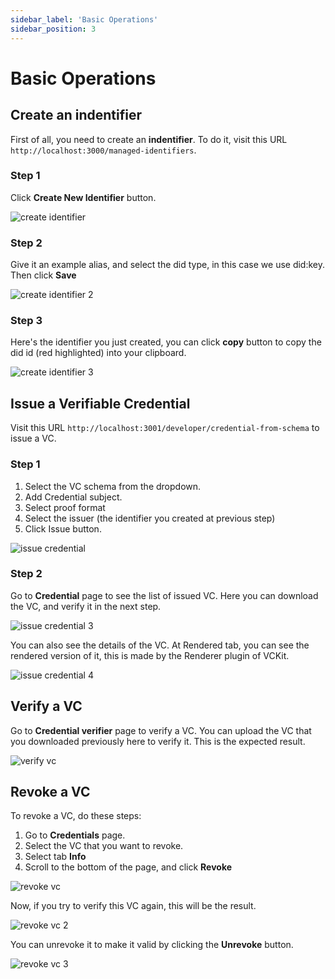 ```yaml
---
sidebar_label: 'Basic Operations'
sidebar_position: 3
---
```

# Basic Operations

## Create an indentifier
First of all, you need to create an **indentifier**. To do it, visit this URL `http://localhost:3000/managed-identifiers`.
### Step 1
Click **Create New Identifier** button.

![create identifier](/img/create-identifier.png)
### Step 2
Give it an example alias, and select the did type, in this case we use did:key. Then click **Save**

![create identifier 2](/img/create-identifier-2.png)

### Step 3
Here's the identifier you just created, you can click **copy** button to copy the did id (red highlighted) into your clipboard.

![create identifier 3](/img/create-identifier-3.png)

## Issue a Verifiable Credential
Visit this URL `http://localhost:3001/developer/credential-from-schema` to issue a VC.

### Step 1
1. Select the VC schema from the dropdown.
2. Add Credential subject.
3. Select proof format
4. Select the issuer (the identifier you created at previous step)
5. Click Issue button.

![issue credential](/img/issue-credential.png)

### Step 2
Go to **Credential** page to see the list of issued VC. Here you can download the VC, and verify it in the next step.

![issue credential 3](/img/issue-credential-3.png)

You can also see the details of the VC. At Rendered tab, you can see the rendered version of it, this is made by the Renderer plugin of VCKit.

![issue credential 4](/img/issue-credential-4.png)

## Verify a VC
Go to **Credential verifier** page to verify a VC. You can upload the VC that you downloaded previously here to verify it.
This is the expected result.

![verify vc](/img/verify-vc.png)

## Revoke a VC
To revoke a VC, do these steps:
1. Go to **Credentials** page.
2. Select the VC that you want to revoke.
3. Select tab **Info**
4. Scroll to the bottom of the page, and click **Revoke**

![revoke vc](/img/revoke-vc.png)

Now, if you try to verify this VC again, this will be the result.

![revoke vc 2](/img/revoke-2.png)

You can unrevoke it to make it valid by clicking the **Unrevoke** button.

![revoke vc 3](/img/revoke-3.png)

